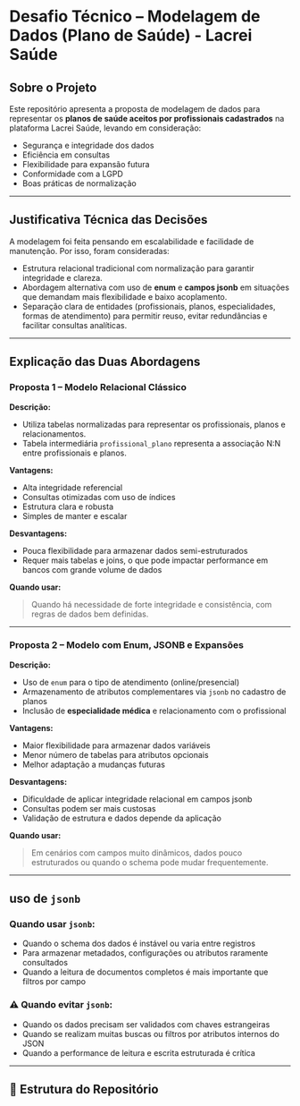 # Desafio Técnico – Modelagem de Dados (Plano de Saúde) - Lacrei Saúde

## Sobre o Projeto

Este repositório apresenta a proposta de modelagem de dados para representar os **planos de saúde aceitos por profissionais cadastrados** na plataforma Lacrei Saúde, levando em consideração:

- Segurança e integridade dos dados
- Eficiência em consultas
- Flexibilidade para expansão futura
- Conformidade com a LGPD
- Boas práticas de normalização

---

## Justificativa Técnica das Decisões

A modelagem foi feita pensando em escalabilidade e facilidade de manutenção. Por isso, foram consideradas:

- Estrutura relacional tradicional com normalização para garantir integridade e clareza.
- Abordagem alternativa com uso de **enum** e **campos jsonb** em situações que demandam mais flexibilidade e baixo acoplamento.
- Separação clara de entidades (profissionais, planos, especialidades, formas de atendimento) para permitir reuso, evitar redundâncias e facilitar consultas analíticas.

---

## Explicação das Duas Abordagens

###  Proposta 1 – Modelo Relacional Clássico

**Descrição:**
- Utiliza tabelas normalizadas para representar os profissionais, planos e relacionamentos.
- Tabela intermediária `profissional_plano` representa a associação N:N entre profissionais e planos.

**Vantagens:**
- Alta integridade referencial
- Consultas otimizadas com uso de índices
- Estrutura clara e robusta
- Simples de manter e escalar

**Desvantagens:**
- Pouca flexibilidade para armazenar dados semi-estruturados
- Requer mais tabelas e joins, o que pode impactar performance em bancos com grande volume de dados

**Quando usar:**
> Quando há necessidade de forte integridade e consistência, com regras de dados bem definidas.

---

### Proposta 2 – Modelo com Enum, JSONB e Expansões

**Descrição:**
- Uso de `enum` para o tipo de atendimento (online/presencial)
- Armazenamento de atributos complementares via `jsonb` no cadastro de planos
- Inclusão de **especialidade médica** e relacionamento com o profissional

**Vantagens:**
- Maior flexibilidade para armazenar dados variáveis
- Menor número de tabelas para atributos opcionais
- Melhor adaptação a mudanças futuras

**Desvantagens:**
- Dificuldade de aplicar integridade relacional em campos jsonb
- Consultas podem ser mais custosas
- Validação de estrutura e dados depende da aplicação

**Quando usar:**
> Em cenários com campos muito dinâmicos, dados pouco estruturados ou quando o schema pode mudar frequentemente.

---

## uso de `jsonb`

### Quando usar `jsonb`:

- Quando o schema dos dados é instável ou varia entre registros
- Para armazenar metadados, configurações ou atributos raramente consultados
- Quando a leitura de documentos completos é mais importante que filtros por campo

### ⚠️ Quando evitar `jsonb`:

- Quando os dados precisam ser validados com chaves estrangeiras
- Quando se realizam muitas buscas ou filtros por atributos internos do JSON
- Quando a performance de leitura e escrita estruturada é crítica

---

## 📁 Estrutura do Repositório


